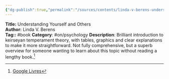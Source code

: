 ```yaml
---
{"dg-publish":true,"permalink":"/sources/contents/linda-v-berens-understanding-yourself-and-others/","noteIcon":"1","created":"2023-03-08T17:14:21.272+01:00","updated":"2023-05-28T14:38:42.666+02:00"}
---
```


**Title:** Understanding Yourself and Others  
**Author:** Linda V. Berens  
**Tag::** #book 
**Category**: #on/psychology 
**Description**: Brilliant introduction to keirseyan temperament theory, with tables, graphics and clear explanations to make it more straightforward. Not fully comprehensive, but a superb overview for someone wanting to learn about this topic without reading a lengthy book.[^1]

[^1]: [Google Livres](https://books.google.fr/)